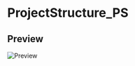 # ProjectStructure_PS

## Preview
![Preview](https://github.com/user-attachments/assets/c30e7ad7-c131-4206-afd8-a52cd50a6f4c)
